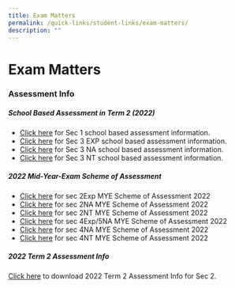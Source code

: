 ```yaml
---
title: Exam Matters
permalink: /quick-links/student-links/exam-matters/
description: ""
---
```

Exam Matters
============

### Assessment Info

##### School Based Assessment in Term 2 (2022)

*   [Click here](/files/Exam%20Matters/Letter_T2-SBA-info_Sec-1-2022.pdf) for Sec 1 school based assessment information.
*   [Click here](/files/Exam%20Matters/Letter_T2-SBA-info_Sec-3Exp-2022.pdf) for Sec 3 EXP school based assessment information.
*   [Click here](/files/Exam%20Matters/Letter_T2-SBA-info_Sec-3NA-2022.pdf) for Sec 3 NA school based assessment information.
*   [Click here](/files/Exam%20Matters/Letter_T2-SBA-info_Sec-3NT-2022.pdf) for Sec 3 NT school based assessment information.

##### 2022 Mid-Year-Exam Scheme of Assessment

*   [Click here](/files/Exam%20Matters/MYE2022SchemeofAssessment_2Exp.pdf) for sec 2Exp MYE Scheme of Assessment 2022
*   [Click here](/files/Exam%20Matters/MYE2022SchemeofAssessment_2NA.pdf) for sec 2NA MYE Scheme of Assessment 2022
*   [Click here](/files/Exam%20Matters/MYE2022SchemeofAssessment_2NT.pdf) for sec 2NT MYE Scheme of Assessment 2022
*   [Click here](/files/Exam%20Matters/MYE2022SchemeofAssessment_4E5N.pdf) for sec 4Exp/5NA MYE Scheme of Assessment 2022
*   [Click here](/files/Exam%20Matters/MYE2022SchemeofAssessment_4NA.pdf) for sec 4NA MYE Scheme of Assessment 2022
*   [Click here](/files/Exam%20Matters/MYE2022SchemeofAssessment_4NT.pdf) for sec 4NT MYE Scheme of Assessment 2022

##### 2022 Term 2 Assessment Info

[Click here](/files/Exam%20Matters/SBA_info_Sec-2_T2_2022_V2.pdf) to download 2022 Term 2 Assessment Info for Sec 2.